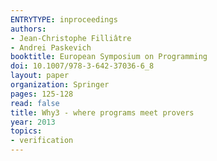 ```yaml
---
ENTRYTYPE: inproceedings
authors:
- Jean-Christophe Filliâtre
- Andrei Paskevich
booktitle: European Symposium on Programming
doi: 10.1007/978-3-642-37036-6_8
layout: paper
organization: Springer
pages: 125-128
read: false
title: Why3 - where programs meet provers
year: 2013
topics:
- verification
---
```

